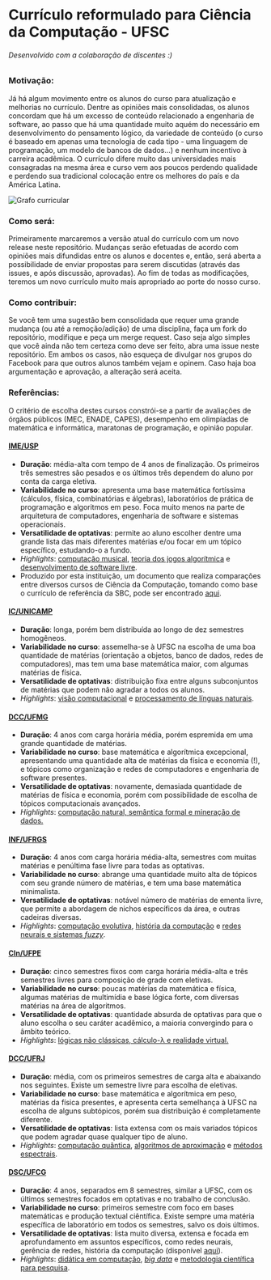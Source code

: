 # Currículo reformulado para Ciência da Computação - UFSC
###### Desenvolvido com a colaboração de discentes :)

### Motivação:
Já há algum movimento entre os alunos do curso para atualização e melhorias no
currículo. Dentre as opiniões mais consolidadas, os alunos concordam que há um
excesso de conteúdo relacionado a engenharia de software, ao passo que há uma
quantidade muito aquém do necessário em desenvolvimento do pensamento lógico,
da variedade de conteúdo (o curso é baseado em apenas uma tecnologia de cada
tipo - uma linguagem de programação, um modelo de bancos de dados...) e nenhum
incentivo à carreira acadêmica. O currículo difere muito das universidades
mais consagradas na mesma área e curso vem aos poucos perdendo qualidade e
perdendo sua tradicional colocação entre os melhores do país e da América
Latina.

![Grafo curricular][grafo-curricular]

### Como será:
Primeiramente marcaremos a versão atual do currículo com um novo release neste
repositório. Mudanças serão efetuadas de acordo com opiniões mais difundidas
entre os alunos e docentes e, então, será aberta a possibilidade de enviar
propostas para serem discutidas (através das issues, e após discussão,
aprovadas). Ao fim de todas as modificações, teremos um novo currículo muito
mais apropriado ao porte do nosso curso.

### Como contribuir:
Se você tem uma sugestão bem consolidada que requer uma grande mudança (ou até
a remoção/adição) de uma disciplina, faça um fork do repositório, modifique e
peça um merge request. Caso seja algo simples que você ainda não tem certeza
como deve ser feito, abra uma issue neste repositório. Em ambos os casos, não
esqueça de divulgar nos grupos do Facebook para que outros alunos também vejam
e opinem. Caso haja boa argumentação e aprovação, a alteração será aceita.

### Referências:
O critério de escolha destes cursos constrói-se a partir de
avaliações de órgãos públicos (MEC, ENADE, CAPES), desempenho em olimpíadas de
matemática e informática, maratonas de programação, e opinião popular.

#### [IME/USP](https://uspdigital.usp.br/jupiterweb/listarGradeCurricular?codcg=45&codcur=45051&codhab=1&tipo=N)
- **Duração**: média-alta com tempo de 4 anos de finalização. Os primeiros três semestres são pesados e os últimos três dependem do aluno por conta da carga eletiva.
- **Variabilidade no curso**: apresenta uma base matemática fortíssima (cálculos, física, combinatórias e álgebras), laboratórios de prática de programação e algoritmos em peso. Foca muito menos na parte de arquitetura de computadores, engenharia de software e sistemas operacionais.
- **Versatilidade de optativas**: permite ao aluno escolher dentre uma grande lista das mais diferentes matérias e/ou focar em um tópico específico, estudando-o a fundo.
 - *Highlights*: [computação musical](https://uspdigital.usp.br/jupiterweb/obterDisciplina?sgldis=MAC0337&codcur=45051&codhab=1), [teoria dos jogos algorítmica](https://uspdigital.usp.br/jupiterweb/obterDisciplina?sgldis=MAC0466&codcur=45051&codhab=1) e [desenvolvimento de software livre](https://uspdigital.usp.br/jupiterweb/obterDisciplina?sgldis=MAC0466&codcur=45051&codhab=1).
- Produzido por esta instituição, um documento que realiza comparações entre diversos
cursos de Ciência da Computação, tomando como base o currículo de referência da SBC,
pode ser encontrado [aqui](http://bcc.ime.usp.br/principal/documentos/bccs.pdf).

#### [IC/UNICAMP](http://www.dac.unicamp.br/sistemas/catalogos/grad/catalogo2015/proposta/sug42.html)
- **Duração**: longa, porém bem distribuída ao longo de dez semestres homogêneos.
- **Variabilidade no curso**: assemelha-se à UFSC na escolha de uma boa quantidade de matérias (orientação a objetos, banco de dados, redes de computadores), mas tem uma base matemática maior, com algumas matérias de física.
- **Versatilidade de optativas**: distribuição fixa entre alguns subconjuntos de matérias que podem não agradar a todos os alunos.
 - *Highlights*: [visão computacional](http://www.dac.unicamp.br/sistemas/catalogos/grad/catalogo2015/coordenadorias/0023/0023.html#MC949) e [processamento de línguas naturais](http://www.dac.unicamp.br/sistemas/catalogos/grad/catalogo2015/coordenadorias/0023/0023.html#MC896).

#### [DCC/UFMG](http://dcc.ufmg.br/dcc/sites/default/files/public/arquivos_diversos/grade_BCC_2014_2.pdf)
- **Duração**: 4 anos com carga horária média, porém espremida em uma grande quantidade de matérias.
- **Variabilidade no curso**: base matemática e algorítmica excepcional, apresentando uma quantidade alta de matérias da física e economia (!), e tópicos como organização e redes de computadores e engenharia de software presentes.
- **Versatilidade de optativas**: novamente, demasiada quantidade de matérias de física e economia, porém com possibilidade de escolha de tópicos computacionais avançados.
 - *Highlights*: [computação natural, semântica formal e mineração de dados.](http://dcc.ufmg.br/dcc/?q=pt-br/ementa_BCC)

#### [INF/UFRGS](http://www1.ufrgs.br/graduacao/xInformacoesAcademicas/curriculo.php?CodHabilitacao=36&CodCurriculo=95&sem=2015022)
- **Duração**: 4 anos com carga horária média-alta, semestres com muitas matérias e penúltima fase livre para todas as optativas.
- **Variabilidade no curso**: abrange uma quantidade muito alta de tópicos com seu grande número de matérias, e tem uma base matemática minimalista.
- **Versatilidade de optativas**: notável número de matérias de ementa livre, que permite a abordagem de nichos específicos da área, e outras cadeiras diversas.
 - *Highlights*: [computação evolutiva](http://www1.ufrgs.br/graduacao/xInformacoesAcademicas/sumula.php?CodCurriculo=&CodHabilitacao=&sem=2015022&codatividadeensino=8721), [história da computação](http://www1.ufrgs.br/graduacao/xInformacoesAcademicas/sumula.php?CodCurriculo=&CodHabilitacao=&sem=2015022&codatividadeensino=24388) e [redes neurais e sistemas *fuzzy*](http://www1.ufrgs.br/graduacao/xInformacoesAcademicas/sumula.php?CodCurriculo=&CodHabilitacao=&sem=2015022&codatividadeensino=7958).

#### [CIn/UFPE](https://www.ufpe.br/proacad/images/cursos_ufpe/ciencia_computacao_perfil_2002.pdf)
- **Duração**: cinco semestres fixos com carga horária média-alta e três semestres livres para composição de grade com eletivas.
- **Variabilidade no curso**: poucas matérias da matemática e física, algumas matérias de multimídia e base lógica forte, com diversas matérias na área de algoritmos.
- **Versatilidade de optativas**: quantidade absurda de optativas para que o aluno escolha o seu caráter acadêmico, a maioria convergindo para o âmbito teórico.
 - *Highlights*: [lógicas não clássicas, cálculo-λ e realidade virtual.](https://www.ufpe.br/proacad/images/cursos_ufpe/ciencia_computacao_perfil_2002.pdf)

#### [DCC/UFRJ](https://www.siga.ufrj.br/sira/temas/zire/frameConsultas.jsp?mainPage=/repositorio-curriculo/FA9F18A7-92A4-F79B-1A98-293E97D8939B.html)
- **Duração**: média, com os primeiros semestres de carga alta e abaixando nos seguintes. Existe um semestre livre para escolha de eletivas.
- **Variabilidade no curso**: base matemática e algorítmica em peso, matérias da física presentes, e apresenta certa semelhança à UFSC na escolha de alguns subtópicos, porém sua distribuição é completamente diferente.
- **Versatilidade de optativas**: lista extensa com os mais variados tópicos que podem agradar quase qualquer tipo de aluno.
 - *Highlights*: [computação quântica](https://www.siga.ufrj.br/sira/repositorio-curriculo/disciplinas/EA38C730-92A4-F799-108D-AD9CA92A7AF4.html), [algoritmos de aproximação](https://www.siga.ufrj.br/sira/repositorio-curriculo/disciplinas/ED288074-92A4-F715-00E9-CEF74695A612.html) e [métodos espectrais](https://www.siga.ufrj.br/sira/repositorio-curriculo/disciplinas/EA7F6A23-92A4-F799-108D-AD9C21B16782.html).

#### [DSC/UFCG](http://www.computacao.ufcg.edu.br/graduacao/plano-de-curso)
- **Duração**: 4 anos, separados em 8 semestres, similar a UFSC, com os últimos semestres focados em optativas e no trabalho de conclusão.
- **Variabilidade no curso**: primeiros semestre com foco em bases matemáticas e produção textual ciêntífica. Existe sempre uma matéria específica de laboratório em todos os semestres, salvo os dois últimos.
- **Versatilidade de optativas**: lista muito diversa, extensa e focada em aprofundamento em assuntos específicos, como redes neurais, gerência de redes, história da computação (disponível [aqui](https://docs.google.com/spreadsheets/d/1O-An4KiwB-Y1DdWwvFt8pjkyZ9nwHrACVB5uQeiQMJA/pub?output=html)).
 - *Highlights*: [didática em computação](https://docs.google.com/a/computacao.ufcg.edu.br/viewer?a=v&pid=sites&srcid=Y29tcHV0YWNhby51ZmNnLmVkdS5icnxwcmluY2lwYWx8Z3g6NDY2MzA2OWYyYzVhNmY1), [*big data*](https://docs.google.com/a/computacao.ufcg.edu.br/viewer?a=v&pid=sites&srcid=Y29tcHV0YWNhby51ZmNnLmVkdS5icnxwcmluY2lwYWx8Z3g6NGU2ODFiNTcwYTBjOGY5Mw) e [metodologia científica para pesquisa](https://docs.google.com/a/computacao.ufcg.edu.br/viewer?a=v&pid=sites&srcid=Y29tcHV0YWNhby51ZmNnLmVkdS5icnxwcmluY2lwYWx8Z3g6M2IwYmYwMWZkZDQ4YWYy).

[grafo-curricular]: https://raw.githubusercontent.com/zambonin/curriculum-graph/master/tree.png
